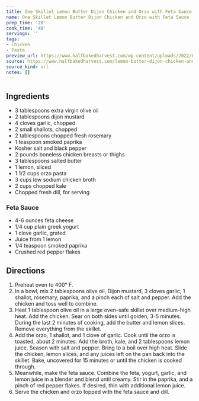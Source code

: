 ```yaml
---
title: One Skillet Lemon Butter Dijon Chicken and Orzo with Feta Sauce
name: One Skillet Lemon Butter Dijon Chicken and Orzo with Feta Sauce
prep_time: '20'
cook_time: '40'
servings: ''
tags:
- Chicken
- Pasta
preview_url: https://www.halfbakedharvest.com/wp-content/uploads/2022/01/One-Skillet-Lemon-Butter-Dijon-Chicken-and-Orzo-with-Feta-Sauce-7.jpg
source: https://www.halfbakedharvest.com/lemon-butter-dijon-chicken-and-orzo/
source_kind: url
notes: []
---
```


## Ingredients
- 3 tablespoons extra virgin olive oil
- 2 tablespoons dijon mustard
- 4 cloves garlic, chopped
- 2 small shallots, chopped
- 2 tablespoons chopped fresh rosemary
- 1 teaspoon smoked paprika
- Kosher salt and black pepper
- 2 pounds boneless chicken breasts or thighs
- 3 tablespoons salted butter
- 1  lemon, sliced
- 1 1/2 cups orzo pasta
- 3 cups low sodium chicken broth
- 2 cups chopped kale
- Chopped fresh dill, for serving

### Feta Sauce 
- 4-6 ounces feta cheese
- 1/4 cup plain greek yogurt
- 1 clove garlic, grated
- Juice from 1 lemon
- 1/4 teaspoon smoked paprika
- Crushed red pepper flakes


## Directions
1. Preheat oven to 400° F.
2. In a bowl, mix 2 tablespoons olive oil, Dijon mustard, 3 cloves garlic, 1 shallot, rosemary, paprika, and a pinch each of salt and pepper. Add the chicken and toss well to combine.
3. Heat 1 tablespoon olive oil in a large oven-safe skillet over medium-high heat. Add the chicken. Sear on both sides until golden, 3-5 minutes. During the last 2 minutes of cooking, add the butter and lemon slices. Remove everything from the skillet.
4. Add the orzo, 1 shallot, and 1 clove of garlic. Cook until the orzo is toasted, about 2 minutes. Add the broth, kale, and 2 tablespoons lemon juice. Season with salt and pepper. Bring to a boil over high heat. Slide the chicken, lemon slices, and any juices left on the pan back into the skillet. Bake, uncovered for 15 minutes or until the chicken is cooked through.
5. Meanwhile, make the feta sauce. Combine the feta, yogurt, garlic, and lemon juice in a blender and blend until creamy. Stir in the paprika, and a pinch of red pepper flakes. If desired, thin with additional lemon juice.
6. Serve the chicken and orzo topped with the feta sauce and dill.
